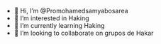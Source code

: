 - 👋 Hi, I’m @Promohamedsamyabosarea
- 👀 I’m interested in Haking
- 🌱 I’m currently learning Haking
- 💞️ I’m looking to collaborate on grupos de Hakar 


<!---
Promohamedsamyabosarea/Promohamedsamyabosarea is a ✨ special ✨ repository because its `README.md` (this file) appears on your GitHub profile.
You can click the Preview link to take a look at your changes.
--->
